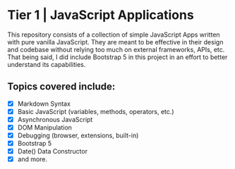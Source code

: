 # Tier 1 | JavaScript Applications

This repository consists of a collection of simple JavaScript Apps written with pure vanilla JavaScript. They are meant to be effective in their design and codebase without relying too much on external frameworks, APIs, etc. That being said, I did include Bootstrap 5 in this project in an effort to better understand its capabilities.<br>

## Topics covered include:
* [x] Markdown Syntax
* [x] Basic JavaScript (variables, methods, operators, etc.)
* [x] Asynchronous JavaScript
* [x] DOM Manipulation
* [x] Debugging (browser, extensions, built-in)
* [x] Bootstrap 5
* [x] Date() Data Constructor
* [x] and more.
